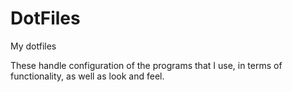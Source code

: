 # DotFiles
My dotfiles

These handle configuration of the programs that I use, in terms of functionality, as well as look and feel.
